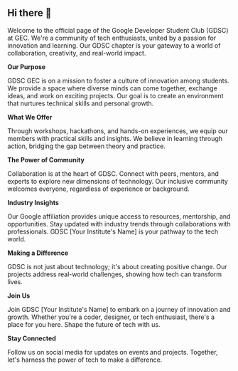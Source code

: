 ## Hi there 👋

Welcome to the official page of the Google Developer Student Club (GDSC) at GEC. We're a community of tech enthusiasts, united by a passion for innovation and learning. Our GDSC chapter is your gateway to a world of collaboration, creativity, and real-world impact.

**Our Purpose**

GDSC GEC is on a mission to foster a culture of innovation among students. We provide a space where diverse minds can come together, exchange ideas, and work on exciting projects. Our goal is to create an environment that nurtures technical skills and personal growth.

**What We Offer**

Through workshops, hackathons, and hands-on experiences, we equip our members with practical skills and insights. We believe in learning through action, bridging the gap between theory and practice.

**The Power of Community**

Collaboration is at the heart of GDSC. Connect with peers, mentors, and experts to explore new dimensions of technology. Our inclusive community welcomes everyone, regardless of experience or background.

**Industry Insights**

Our Google affiliation provides unique access to resources, mentorship, and opportunities. Stay updated with industry trends through collaborations with professionals. GDSC [Your Institute's Name] is your pathway to the tech world.

**Making a Difference**

GDSC is not just about technology; it's about creating positive change. Our projects address real-world challenges, showing how tech can transform lives.

**Join Us**

Join GDSC [Your Institute's Name] to embark on a journey of innovation and growth. Whether you're a coder, designer, or tech enthusiast, there's a place for you here. Shape the future of tech with us.

**Stay Connected**

Follow us on social media for updates on events and projects. Together, let's harness the power of tech to make a difference.

<!--

**Here are some ideas to get you started:**

🙋‍♀️ A short introduction - what is your organization all about?
🌈 Contribution guidelines - how can the community get involved?
👩‍💻 Useful resources - where can the community find your docs? Is there anything else the community should know?
🍿 Fun facts - what does your team eat for breakfast?
🧙 Remember, you can do mighty things with the power of [Markdown](https://docs.github.com/github/writing-on-github/getting-started-with-writing-and-formatting-on-github/basic-writing-and-formatting-syntax)
-->
